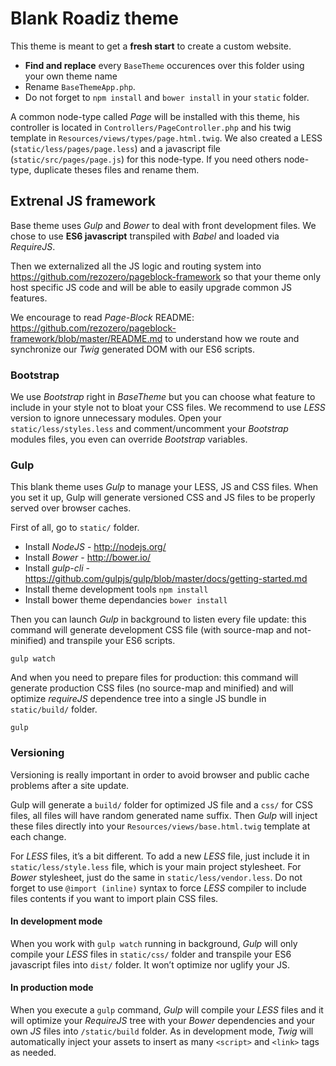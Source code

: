# Blank Roadiz theme

This theme is meant to get a **fresh start** to create a custom website.

* **Find and replace** every `BaseTheme` occurences over this folder using your own theme name
* Rename `BaseThemeApp.php`.
* Do not forget to `npm install` and `bower install` in your `static` folder.

A common node-type called *Page* will be installed with this theme, his controller is located 
in `Controllers/PageController.php` and his twig template in `Resources/views/types/page.html.twig`.
We also created a LESS (`static/less/pages/page.less`) and a javascript file (`static/src/pages/page.js`) for this node-type.
If you need others node-type, duplicate theses files and rename them.

## Extrenal JS framework

Base theme uses *Gulp* and *Bower* to deal with front development files.
We chose to use **ES6 javascript** transpiled with *Babel* and loaded via *RequireJS*.

Then we externalized all the JS logic and routing system into https://github.com/rezozero/pageblock-framework
so that your theme only host specific JS code and will be able to easily upgrade common JS features.

We encourage to read *Page-Block* README: https://github.com/rezozero/pageblock-framework/blob/master/README.md
to understand how we route and synchronize our *Twig* generated DOM with our ES6 scripts. 

### Bootstrap

We use *Bootstrap* right in *BaseTheme* but you can choose what feature to include in your style not to bloat your CSS files. 
We recommend to use *LESS* version to ignore unnecessary modules.
Open your `static/less/styles.less` and comment/uncomment your *Bootstrap*
modules files, you even can override *Bootstrap* variables.

### Gulp

This blank theme uses *Gulp* to manage your LESS, JS and CSS files. 
When you set it up, Gulp will generate versioned CSS and JS files to 
be properly served over browser caches.

First of all, go to `static/` folder.

* Install *NodeJS* - http://nodejs.org/
* Install *Bower* - http://bower.io/
* Install *gulp-cli* - https://github.com/gulpjs/gulp/blob/master/docs/getting-started.md
* Install theme development tools `npm install`
* Install bower theme dependancies `bower install`

Then you can launch *Gulp* in background to listen every file update: this command will
generate development CSS file (with source-map and not-minified) and transpile your ES6 scripts.

```shell
gulp watch
```

And when you need to prepare files for production: this command will generate production CSS
files (no source-map and minified) and will optimize *requireJS* dependence tree into
a single JS bundle in `static/build/` folder.

```shell
gulp
```

### Versioning

Versioning is really important in order to avoid browser and public cache problems after
a site update.

Gulp will generate a `build/` folder for optimized JS file and a `css/` for CSS files, all files
will have random generated name suffix. Then *Gulp* will inject these files directly into your
`Resources/views/base.html.twig` template at each change.

For *LESS* files, it’s a bit different. To add a new *LESS* file, just include it in `static/less/style.less`
file, which is your main project stylesheet. For *Bower* stylesheet, just do the same in `static/less/vendor.less`.
Do not forget to use `@import (inline)` syntax to force *LESS* compiler to include files contents if 
you want to import plain CSS files.

#### In development mode

When you work with `gulp watch` running in background, *Gulp* will only compile your *LESS* files in `static/css/` folder 
and transpile your ES6 javascript files into `dist/` folder. It won’t optimize nor uglify your JS. 

#### In production mode

When you execute a `gulp` command, *Gulp* will compile your *LESS* files
and it will optimize your *RequireJS* tree with your *Bower* dependencies and your own *JS* files into
`/static/build` folder. As in development mode, *Twig* will automatically inject your assets to
insert as many `<script>` and `<link>` tags as needed.
